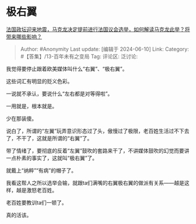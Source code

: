 # 极右翼
[法国政坛迎来地震，马克龙决定提前进行法国议会选举，如何解读马克龙此举？将带来哪些影响？](https://www.zhihu.com/question/658537407/answer/3525810035)

> Author: #Anonymity
> Last update: [编辑于 2024-06-10]
> Link:
> Category: #【答集】/13-百年未有之变局 
> Tag: 
> 评论区:
> 泛讨论:

我觉得要停止跟着欧美媒体叫什么“右翼”、“极右翼”。

这些词汇有明显的贬义色彩。

一说就不承认，要说什么“左右都是对等得啦”。

一用就是，根本就是。

少在那装傻。

说白了，所谓的“左翼”玩弄意识形态过了头，傲慢过了极限，老百姓生活过不下去了，不干了，这就是所谓的“右翼”了。

带了情绪了，要彻底的反着“左翼”鼓吹的套路来干了，不讲媒体鼓吹的幻觉而要讲一点朴素的事实了，这就叫“极右翼”了。

就戴上“纳粹”“有病”的帽子了。

我看这帮人之所以选举会输，就跟ta们满嘴的右翼极右翼的做派有关系——越是这样，越是激怒老百姓。

老百姓要教训ta们一顿了。

真的活该。
